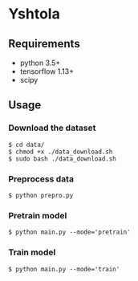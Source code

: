 # Yshtola

## Requirements
* python 3.5+
* tensorflow 1.13+
* scipy

## Usage

### Download the dataset
    $ cd data/
    $ chmod +x ./data_download.sh
    $ sudo bash ./data_download.sh

### Preprocess data
    $ python prepro.py
    
### Pretrain model
    $ python main.py --mode='pretrain'
    
### Train model
    $ python main.py --mode='train'

